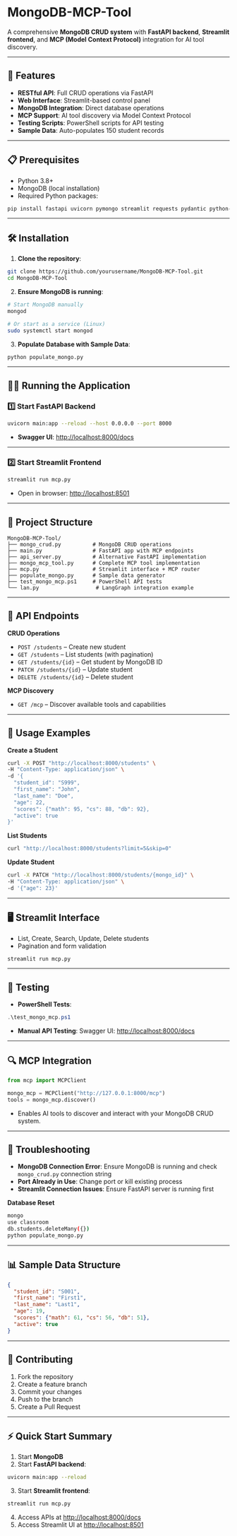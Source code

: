 # MongoDB-MCP-Tool

A comprehensive **MongoDB CRUD system** with **FastAPI backend**, **Streamlit frontend**, and **MCP (Model Context Protocol)** integration for AI tool discovery.

---

## 🚀 Features

* **RESTful API**: Full CRUD operations via FastAPI
* **Web Interface**: Streamlit-based control panel
* **MongoDB Integration**: Direct database operations
* **MCP Support**: AI tool discovery via Model Context Protocol
* **Testing Scripts**: PowerShell scripts for API testing
* **Sample Data**: Auto-populates 150 student records

---

## 📋 Prerequisites

* Python 3.8+
* MongoDB (local installation)
* Required Python packages:

```bash
pip install fastapi uvicorn pymongo streamlit requests pydantic python-multipart
```

---

## 🛠 Installation

1. **Clone the repository**:

```bash
git clone https://github.com/yourusername/MongoDB-MCP-Tool.git
cd MongoDB-MCP-Tool
```

2. **Ensure MongoDB is running**:

```bash
# Start MongoDB manually
mongod

# Or start as a service (Linux)
sudo systemctl start mongod
```

3. **Populate Database with Sample Data**:

```bash
python populate_mongo.py
```

---

## 🏃‍♂️ Running the Application

### 1️⃣ Start FastAPI Backend

```bash
uvicorn main:app --reload --host 0.0.0.0 --port 8000
```

* **Swagger UI**: [http://localhost:8000/docs](http://localhost:8000/docs)

---

### 2️⃣ Start Streamlit Frontend

```bash
streamlit run mcp.py
```

* Open in browser: [http://localhost:8501](http://localhost:8501)

---

## 📁 Project Structure

```
MongoDB-MCP-Tool/
├── mongo_crud.py          # MongoDB CRUD operations
├── main.py                # FastAPI app with MCP endpoints
├── api_server.py          # Alternative FastAPI implementation
├── mongo_mcp_tool.py      # Complete MCP tool implementation
├── mcp.py                 # Streamlit interface + MCP router
├── populate_mongo.py      # Sample data generator
├── test_mongo_mcp.ps1     # PowerShell API tests
└── lan.py                  # LangGraph integration example
```

---

## 🔧 API Endpoints

**CRUD Operations**

* `POST /students` – Create new student
* `GET /students` – List students (with pagination)
* `GET /students/{id}` – Get student by MongoDB ID
* `PATCH /students/{id}` – Update student
* `DELETE /students/{id}` – Delete student

**MCP Discovery**

* `GET /mcp` – Discover available tools and capabilities

---

## 🎯 Usage Examples

**Create a Student**

```bash
curl -X POST "http://localhost:8000/students" \
-H "Content-Type: application/json" \
-d '{
  "student_id": "S999",
  "first_name": "John",
  "last_name": "Doe",
  "age": 22,
  "scores": {"math": 95, "cs": 88, "db": 92},
  "active": true
}'
```

**List Students**

```bash
curl "http://localhost:8000/students?limit=5&skip=0"
```

**Update Student**

```bash
curl -X PATCH "http://localhost:8000/students/{mongo_id}" \
-H "Content-Type: application/json" \
-d '{"age": 23}'
```

---

## 🖥 Streamlit Interface

* List, Create, Search, Update, Delete students
* Pagination and form validation

```bash
streamlit run mcp.py
```

---

## 🧪 Testing

* **PowerShell Tests**:

```powershell
.\test_mongo_mcp.ps1
```

* **Manual API Testing**:
  Swagger UI: [http://localhost:8000/docs](http://localhost:8000/docs)

---

## 🔍 MCP Integration

```python
from mcp import MCPClient

mongo_mcp = MCPClient("http://127.0.0.1:8000/mcp")
tools = mongo_mcp.discover()
```

* Enables AI tools to discover and interact with your MongoDB CRUD system.

---

## 🐛 Troubleshooting

* **MongoDB Connection Error**: Ensure MongoDB is running and check `mongo_crud.py` connection string
* **Port Already in Use**: Change port or kill existing process
* **Streamlit Connection Issues**: Ensure FastAPI server is running first

**Database Reset**

```bash
mongo
use classroom
db.students.deleteMany({})
python populate_mongo.py
```

---

## 📊 Sample Data Structure

```json
{
  "student_id": "S001",
  "first_name": "First1",
  "last_name": "Last1",
  "age": 19,
  "scores": {"math": 61, "cs": 56, "db": 51},
  "active": true
}
```

---

## 🤝 Contributing

1. Fork the repository
2. Create a feature branch
3. Commit your changes
4. Push to the branch
5. Create a Pull Request

---

## ⚡ Quick Start Summary

1. Start **MongoDB**
2. Start **FastAPI backend**:

```bash
uvicorn main:app --reload
```

3. Start **Streamlit frontend**:

```bash
streamlit run mcp.py
```

4. Access APIs at [http://localhost:8000/docs](http://localhost:8000/docs)
5. Access Streamlit UI at [http://localhost:8501](http://localhost:8501)


